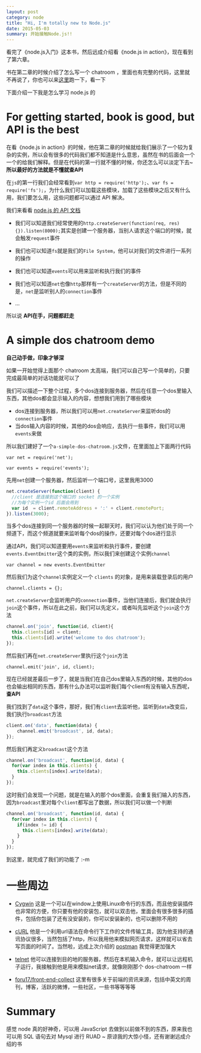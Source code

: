 ```yaml
---
layout: post
category: node
title: "Hi, I'm totally new to Node.js"
date: 2015-05-03
summary: 开始接触Node.js!!
---
```


看完了《node.js入门》这本书，然后远成介绍看《node.js in action》，现在看到了第六章。

书在第二章的时候介绍了怎么写一个 chatroom ，里面也有完整的代码，这里就不再说了，你也可以来[这里](https://github.com/L-movingon/Everything-I-Learn/tree/master/nodejs/node-js-in-action/chatrooms)跑一下，看一下

下面介绍一下我是怎么学习 node.js 的

# For getting started, book is good, but API is the best

在看《node.js in action》的时候，他在第二章的时候就给我们展示了一个较为复杂的实例，所以会有很多的代码我们都不知道是什么意思，虽然在书的后面会一个一个的给我们解释。但是在代码的第一行就不懂的时候，你还怎么可以淡定下去~  **所以最好的方法就是不懂就查API**

在`js`的第一行我们会经常看到`var http = require('http');`、`var fs = require('fs');`，为什么我们可以加载这些模块，加载了这些模块之后又有什么用，我们要怎么用，这些问题都可以通过 API 解决。

我们来看看 [node.js 的 API 文档](https://nodejs.org/api/)

- 我们可以知道我们经常使用的`http.createServer(function(req, res) {}).listen(8000);`其实是创建一个服务器，当别人请求这个端口的时候，就会触发`request`事件

- 我们也可以知道`fs`就是我们的`File System`，他可以对我们的文件进行一系列的操作

- 我们也可以知道`events`可以用来监听和执行我们的事件

- 我们也可以知道`net`也像`http`那样有一个`createServer`的方法，但是不同的是，`net`是监听别人的`connection`事件

- ...

所以说 **API在手，问题都赶走**

# A simple dos chatroom demo

**自己动手做，印象才够深**

如果一开始觉得上面那个 chatroom 太高端，我们可以自己写一个简单的，只要完成最简单的对话功能就可以了

我们可以描述一下整个过程，多个dos连接到服务器，然后在任意一个dos里输入东西，其他dos都会显示输入的内容，想想我们用到了哪些模块

- dos连接到服务器，所以我们可以用`net.createServer`来监听dos的`connection`事件
- 当dos输入内容的时候，其他的dos会响应，去执行一些事件，我们可以用`events`来做

所以我们建好了一个`a-simple-dos-chatroom.js`文件，在里面加上下面两行代码

`var net = require('net');`

`var events = require('events');`

先用`net`创建一个服务器，然后监听一个端口号，这里我用3000

```javascript
net.createServer(function(client) {
  //client 是连接到这个端口的 socket 的一个实例
  //为每个实例一个id 后面会用到
  var id  = client.remoteAddress + ':' + client.remotePort;
}).listen(3000);
```

当多个dos连接到同一个服务器的时候一起聊天时，我们可以认为他们处于同一个频道下，而这个频道就要来监听每个dos的操作，还要对每个dos进行显示

通过API，我们可以知道要用`events`来监听和执行事件，要创建`events.EventEmitter`这个类的实例，所以我们来创建这个实例`channel`

`var channel = new events.EventEmitter`

然后我们为这个`channel`实例定义一个 `clients` 的对象，是用来装载登录后的用户

`channel.clients = {};`

`net.createServer`会监听用户的`connection`事件，当他们连接后，我们就会执行`join`这个事件，所以在此之前，我们可以先定义，或者叫先监听这个`join`这个方法

```javascript
channel.on('join', function(id, client){
  this.clients[id] = client;
  this.clients[id].write('welcome to dos chatroom');
});
```

然后我们再在`net.createServer`里执行这个`join`方法

`channel.emit('join', id, client);`

现在已经就差最后一步了，就是当我们在自己dos里输入东西的时候，其他的dos也会输出相同的东西，那有什么办法可以监听我们每个client有没有输入东西呢， **查API**

我们找到了`data`这个事件，那好，我们有`client`去监听他，监听到`data`改变后，我们执行`broadcast`方法

```JavaScript
client.on('data', function(data) {
    channel.emit('broadcast', id, data);
});
```

然后我们再定义`broadcast`这个方法

```javascript
channel.on('broadcast', function(id, data) {
  for(var index in this.clients) {
    this.clients[index].write(data);
  }
});
```

这时我们会发现一个问题，就是在输入的那个dos里面，会重复我们输入的东西，因为`broadcast`里对每个`client`都写出了数据，所以我们可以做一个判断

```javascript
channel.on('broadcast', function(id, data) {
  for(var index in this.clients) {
    if(index != id) {
      this.clients[index].write(data);
    }
  }
});
```

到这里，就完成了我们的功能了 :-m

# 一些周边

- [Cygwin](https://cygwin.com/) 这是一个可以在window上使用Linux命令行的东西，而且他安装插件也非常的方便，你只要有他的安装包，就可以双击他，里面会有很多很多的插件，包括你包装了还有没安装的，你可以安装新的，也可以删除不用的

- [cURL](http://zh.wikipedia.org/wiki/CURL) 他是一个利用url语法在命令行下工作的文件传输工具，因为他支持的通讯协议很多，当然包括了http，所以我用他来模拟网页请求，这样就可以省去写页面的时间了。当然啦，远成上次介绍的 [postman](https://chrome.google.com/webstore/detail/postman-rest-client/fdmmgilgnpjigdojojpjoooidkmcomcm) 我觉得更加强大

- [telnet](http://zh.wikipedia.org/wiki/Telnet) 他可以连接到目的地的服务器，然后在本机输入命令，就可以让远程机子运行，我接触到他是用来模拟net请求，就像刚刚那个 dos-chatroom 一样

- [foru17/front-end-collect](https://github.com/foru17/front-end-collect) 这里有很多关于前端的资讯来源，包括中英文的周刊，博客，活跃的微博，一些社区，一些书等等等等

# Summary

感觉 node 真的好神奇，可以用 JavaScript 去做到以前做不到的东西，原来我也可以用 SQL 语句去对 Mysql 进行 RUAD ~ 原谅我的大惊小怪，还有谢谢远成介绍的书
